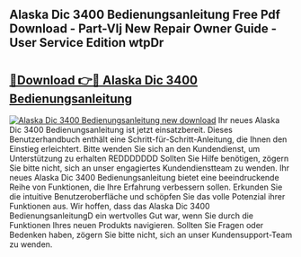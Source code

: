 ## Alaska Dic 3400 Bedienungsanleitung Free Pdf Download - Part-VIj New Repair Owner Guide - User Service Edition wtpDr

# <h2><a href="http://df454e.blite.top/?on=Alaska+Dic+3400+Bedienungsanleitung">🔗Download 👉🔴 Alaska Dic 3400 Bedienungsanleitung</a></h2>

[![Alaska Dic 3400 Bedienungsanleitung new download](https://i.imgur.com/lujVjoI.png)](http://df454e.blite.top/?on=Alaska+Dic+3400+Bedienungsanleitung)
Ihr neues Alaska Dic 3400 Bedienungsanleitung ist jetzt einsatzbereit. Dieses Benutzerhandbuch enthält eine Schritt-für-Schritt-Anleitung, die Ihnen den Einstieg erleichtert. Bitte wenden Sie sich an den Kundendienst, um Unterstützung zu erhalten REDDDDDDD Sollten Sie Hilfe benötigen, zögern Sie bitte nicht, sich an unser engagiertes Kundendienstteam zu wenden. Ihr neues Alaska Dic 3400 Bedienungsanleitung bietet eine beeindruckende Reihe von Funktionen, die Ihre Erfahrung verbessern sollen. Erkunden Sie die intuitive Benutzeroberfläche und schöpfen Sie das volle Potenzial ihrer Funktionen aus. Wir hoffen, dass das Alaska Dic 3400 BedienungsanleitungD ein wertvolles Gut war, wenn Sie durch die Funktionen Ihres neuen Produkts navigieren. Sollten Sie Fragen oder Bedenken haben, zögern Sie bitte nicht, sich an unser Kundensupport-Team zu wenden.
